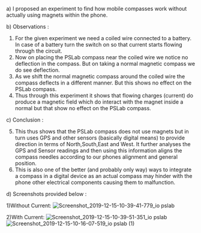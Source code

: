 a) I proposed an experiment to find how mobile compasses work without actually using magnets within the phone.

b) Observations :
1) For the given experiment we need a coiled wire connected to a battery. In case of a battery turn the switch on so that current starts flowing through the circuit.
2) Now on placing the PSLab compass near the coiled wire we notice no deflection in the compass. But on taking a normal magnetic compass we do see deflection.
3) As we shift the normal magnetic compass around the coiled wire the compass deflects in a different manner. But this shows no effect on the PSLab compass.
4) Thus through this experiment it shows that flowing charges (current) do produce a magnetic field which do interact with the magnet inside a normal but that show no effect on the PSLab compass.

c) Conclusion :

5) This thus shows that the PSLab compass does not use magnets but in turn uses GPS and other sensors (basically digital means) to provide direction in terms of North,South,East and West. It further analyses the GPS and Sensor readings and then using this information aligns the compass needles according to our phones alignment and general position.
6) This is also one of the better (and probably only way) ways to integrate a compass in a digital device as an actual compass may hinder with the phone other electrical components causing them to malfunction.

d) Screenshots provided below :

1)Without Current:
![Screenshot_2019-12-15-10-39-41-779_io pslab](https://user-images.githubusercontent.com/58459496/70858462-788ed180-1f28-11ea-95cd-4717fb267c7c.jpg)

2)With Current:
![Screenshot_2019-12-15-10-39-51-351_io pslab](https://user-images.githubusercontent.com/58459496/70858472-9e1bdb00-1f28-11ea-89e3-558436d510c1.jpg)
![Screenshot_2019-12-15-10-16-07-519_io pslab (1)](https://user-images.githubusercontent.com/58459496/70858475-b3910500-1f28-11ea-87e7-6adf9ad3a98c.jpg)
